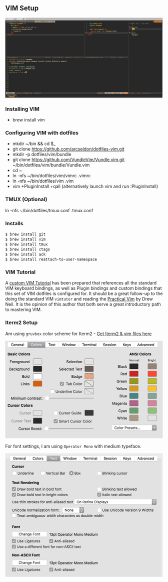 ## VIM Setup

![run cmd](images/iterm2-screen2.gif) 

### Installing VIM

- brew install vim

### Configuring VIM with dotfiles

- mkdir ~/bin && cd $_
- git clone https://github.com/arcseldon/dotfiles-vim.git 
- mkdir -p dotfiles/vim/bundle
- git clone https://github.com/VundleVim/Vundle.vim.git ~/bin/dotfiles/vim/bundle/Vundle.vim
- cd ~
- ln -nfs ~/bin/dotfiles/vim/vimrc .vimrc
- ln -nfs ~/bin/dotfiles/vim .vim
- vim +PluginInstall +qall   (alternatively launch vim and run :PluginInstall)

### TMUX (Optional)

ln -nfs ~/bin/dotfiles/tmux.conf .tmux.conf

### Installs

    $ brew install git
    $ brew install vim
    $ brew install tmux
    $ brew install ctags
    $ brew install ack
    $ brew install reattach-to-user-namespace

###  VIM Tutorial

A [custom VIM
Tutorial](https://github.com/arcseldon/dotfiles-vim/blob/master/vim/vimtutor.md)
has been prepared that references all the standard VIM keyboard bindings, as
well as Plugin bindings and custom bindings that this set of VIM dotfiles is
configured for. It should be a great follow-up to the doing the standard VIM
`vimtutor` and reading the [Practical
Vim](https://pragprog.com/book/dnvim2/practical-vim-second-edition) by Drew
Neil.  It is the opinion of this author that both serve a great introductory
path to mastering VIM.

### Iterm2 Setup 

Am using `gruvbox` color scheme for Iterm2 - [Get Iterm2 & vim files here](https://github.com/morhetz/gruvbox)


![run cmd](images/iterm2-colors.gif) 


For font settings, I am using `Operator Mono` with medium typeface.

![run cmd](images/iterm2-text.gif) 
